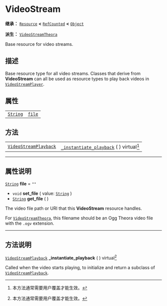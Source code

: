 <!-- ⚠ 请勿编辑本文件 ⚠ -->
<!-- 本文档使用脚本从 WeDot 引擎源码仓库生成。 -->
<!-- 生成脚本：https://github.com/WeDot-Engine/WeDot/tree/4.3/doc/tools/make_md.py； -->
<!-- 原文件：https://github.com/WeDot-Engine/WeDot/tree/4.3/doc/classes/VideoStream.xml。 -->

<div id="_class_videostream"></div>

# VideoStream

**继承：** [`Resource`](class_resource.md) **<** [`RefCounted`](class_refcounted.md) **<** [`Object`](class_object.md)

**派生：** [`VideoStreamTheora`](class_videostreamtheora.md)

Base resource for video streams.

## 描述

Base resource type for all video streams. Classes that derive from **VideoStream** can all be used as resource types to play back videos in [`VideoStreamPlayer`](class_videostreamplayer.md).

## 属性

|||
|:-:|:--|
| [`String`](class_string.md) | [`file`](class_videostream.md#class_videostream_property_file) | ``""`` |

## 方法

|||
|:-:|:--|
| [`VideoStreamPlayback`](class_videostreamplayback.md) | [`_instantiate_playback`](class_videostream.md#class_videostream_private_method__instantiate_playback) ( ) virtual[^virtual] |

<!-- rst-class:: classref-section-separator -->

---

## 属性说明

<div id="_class_videostream_property_file"></div>

[`String`](class_string.md) **file** = ``""`` <div id="class_videostream_property_file"></div>

- `void` **set_file** ( value: [`String`](class_string.md) )
- [`String`](class_string.md) **get_file** ( )

The video file path or URI that this **VideoStream** resource handles.

For [`VideoStreamTheora`](class_videostreamtheora.md), this filename should be an Ogg Theora video file with the `.ogv` extension.

<!-- rst-class:: classref-section-separator -->

---

## 方法说明

<div id="_class_videostream_private_method__instantiate_playback"></div>

[`VideoStreamPlayback`](class_videostreamplayback.md) **_instantiate_playback** ( ) virtual[^virtual]<div id="class_videostream_private_method__instantiate_playback"></div>

Called when the video starts playing, to initialize and return a subclass of [`VideoStreamPlayback`](class_videostreamplayback.md).

[^virtual]: 本方法通常需要用户覆盖才能生效。
[^const]: 本方法无副作用，不会修改该实例的任何成员变量。
[^vararg]: 本方法除了能接受在此处描述的参数外，还能够继续接受任意数量的参数。
[^constructor]: 本方法用于构造某个类型。
[^static]: 调用本方法无需实例，可直接使用类名进行调用。
[^operator]: 本方法描述的是使用本类型作为左操作数的有效运算符。
[^bitfield]: 这个值是由下列位标志构成位掩码的整数。
[^void]: 无返回值。

